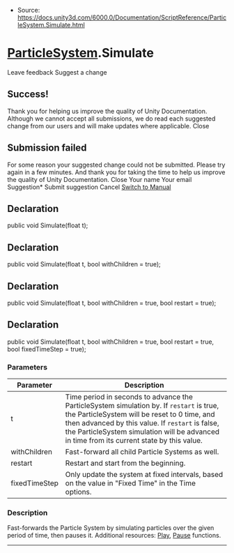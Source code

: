 * Source: https://docs.unity3d.com/6000.0/Documentation/ScriptReference/ParticleSystem.Simulate.html

#  [ParticleSystem](https://docs.unity3d.com/6000.0/Documentation/ScriptReference/ParticleSystem.html).Simulate
Leave feedback
Suggest a change
## Success!
Thank you for helping us improve the quality of Unity Documentation. Although we cannot accept all submissions, we do read each suggested change from our users and will make updates where applicable.
Close
## Submission failed
For some reason your suggested change could not be submitted. Please <a>try again</a> in a few minutes. And thank you for taking the time to help us improve the quality of Unity Documentation.
Close
Your name Your email Suggestion* Submit suggestion
Cancel
[Switch to Manual](https://docs.unity3d.com/6000.0/Documentation/Manual/class-ParticleSystem.html "Go to ParticleSystem Component in the Manual")
## Declaration
public void Simulate(float t); 
## Declaration
public void Simulate(float t, bool withChildren = true); 
## Declaration
public void Simulate(float t, bool withChildren = true, bool restart = true); 
## Declaration
public void Simulate(float t, bool withChildren = true, bool restart = true, bool fixedTimeStep = true); 
### Parameters
Parameter | Description  
---|---  
t | Time period in seconds to advance the ParticleSystem simulation by. If `restart` is true, the ParticleSystem will be reset to 0 time, and then advanced by this value. If `restart` is false, the ParticleSystem simulation will be advanced in time from its current state by this value.  
withChildren | Fast-forward all child Particle Systems as well.  
restart | Restart and start from the beginning.  
fixedTimeStep | Only update the system at fixed intervals, based on the value in "Fixed Time" in the Time options.  
### Description
Fast-forwards the Particle System by simulating particles over the given period of time, then pauses it.
Additional resources: [Play](https://docs.unity3d.com/6000.0/Documentation/ScriptReference/ParticleSystem.Play.html), [Pause](https://docs.unity3d.com/6000.0/Documentation/ScriptReference/ParticleSystem.Pause.html) functions.
* * *
